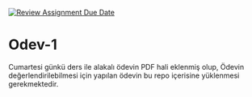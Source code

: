 [![Review Assignment Due Date](https://classroom.github.com/assets/deadline-readme-button-24ddc0f5d75046c5622901739e7c5dd533143b0c8e959d652212380cedb1ea36.svg)](https://classroom.github.com/a/WWaLSJ_r)
# Odev-1
Cumartesi günkü ders ile alakalı ödevin PDF hali eklenmiş olup, Ödevin değerlendirilebilmesi için yapılan ödevin bu repo içerisine yüklenmesi gerekmektedir.
